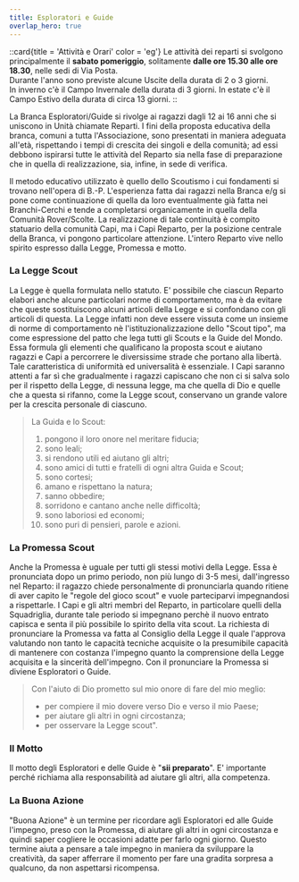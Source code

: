 ```yaml
---
title: Esploratori e Guide
overlap_hero: true
---
```


::card{title = 'Attività e Orari' color = 'eg'}
Le attività dei reparti si svolgono principalmente il **sabato pomeriggio**, solitamente **dalle ore 15.30 alle ore 18.30**, nelle sedi di Via Posta.  
Durante l'anno sono previste alcune Uscite della durata di 2 o 3 giorni.  
In inverno c'è il Campo Invernale della durata di 3 giorni. In estate c'è il Campo Estivo della durata di circa 13 giorni.
::

La Branca Esploratori/Guide si rivolge ai ragazzi dagli 12 ai 16 anni che si uniscono in Unità chiamate Reparti. I fini della proposta educativa della branca, comuni a tutta l'Associazione, sono presentati in maniera adeguata all'età, rispettando i tempi di crescita dei singoli e della comunità; ad essi debbono ispirarsi tutte le attività del Reparto sia nella fase di preparazione che in quella di realizzazione, sia, infine, in sede di verifica.

Il metodo educativo utilizzato è quello dello Scoutismo i cui fondamenti si trovano nell'opera di B.-P. L'esperienza fatta dai ragazzi nella Branca e/g si pone come continuazione di quella da loro eventualmente già fatta nei Branchi-Cerchi e
tende a completarsi organicamente in quella della Comunità Rover/Scolte. La realizzazione di tale continuità è compito statuario della comunità Capi, ma i Capi Reparto, per la posizione centrale della Branca, vi pongono particolare attenzione. L'intero Reparto vive nello spirito espresso dalla Legge, Promessa e motto.

### La Legge Scout

La Legge è quella formulata nello statuto. E' possibile che ciascun Reparto elabori anche alcune particolari norme di comportamento, ma è da evitare che queste sostituiscono alcuni articoli della Legge e si confondano con gli articoli di
questa. La Legge infatti non deve essere vissuta come un insieme di norme di comportamento nè l'istituzionalizzazione dello "Scout tipo", ma come espressione del patto che lega tutti gli Scouts e la Guide del Mondo. Essa formula gli
elementi che qualificano la proposta scout e aiutano ragazzi e Capi a percorrere le diversissime strade che portano alla libertà. Tale caratteristica di uniformità ed universalità è essenziale. I Capi saranno attenti a far sì che gradualmente i ragazzi capiscano che non ci si salva solo per il rispetto della Legge, di nessuna legge, ma che quella di Dio e quelle che a questa si rifanno, come la Legge scout, conservano un grande valore per la crescita personale di ciascuno.

>La Guida e lo Scout: 
>1. pongono il loro onore nel meritare fiducia;
>2. sono leali;
>3. si rendono utili ed aiutano gli altri;
>4. sono amici di tutti e fratelli di ogni altra Guida e Scout; 
>5. sono cortesi;
>6. amano e rispettano la natura;
>7. sanno obbedire;
>8. sorridono e cantano anche nelle difficoltà;
>9. sono laboriosi ed economi;
>10. sono puri di pensieri, parole e azioni. 
>

### La Promessa Scout

Anche la Promessa è uguale per tutti gli stessi motivi della Legge. Essa è pronunciata dopo un primo periodo, non più lungo di 3-5 mesi, dall'ingresso nel Reparto: il ragazzo chiede personalmente di pronunciarla quando ritiene di aver capito le "regole del gioco scout" e vuole parteciparvi impegnandosi a rispettarle. I Capi e gli altri membri del Reparto, in particolare quelli della Squadriglia, durante tale periodo si impegnano perchè il nuovo entrato capisca e senta il più possibile lo spirito della vita scout.
La richiesta di pronunciare la Promessa va fatta al Consiglio della Legge il quale l'approva valutando non tanto le capacità tecniche acquisite o la presumibile capacità di mantenere con costanza l'impegno quanto la comprensione della Legge acquisita e la sincerità dell'impegno.
Con il pronunciare la Promessa si diviene Esploratori o Guide. 

>Con l'aiuto di Dio prometto sul mio onore di fare del mio meglio:
>- per compiere il mio dovere verso Dio e verso il mio Paese;
>- per aiutare gli altri in ogni circostanza;
>- per osservare la Legge scout". 


### Il Motto
Il motto degli Esploratori e delle Guide è "__sii preparato__". E' importante perché richiama alla responsabilità ad aiutare gli altri, alla competenza. 

### La Buona Azione
"Buona Azione" è un termine per ricordare agli Esploratori ed alle Guide l'impegno, preso con la Promessa, di aiutare gli altri in ogni circostanza e quindi saper cogliere le occasioni adatte per farlo ogni giorno. Questo termine aiuta a pensare a tale impegno in maniera da sviluppare la creatività, da saper afferrare il momento per fare una gradita sorpresa a qualcuno, da non aspettarsi ricompensa.